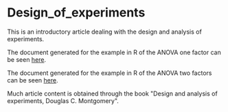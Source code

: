 # Design_of_experiments

This is an introductory article dealing with the design and analysis of experiments.

The document generated for the example in R of the ANOVA one factor can be seen [here](https://rpubs.com/Victorviro/606621).

The document generated for the example in R of the ANOVA two factors can be seen [here](https://rpubs.com/Victorviro/607207).

Much article content is obtained through the book "Design and analysis of experiments, Douglas C. Montgomery".
